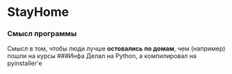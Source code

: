 # StayHome

### Смысл программы
Смысл в том, чтобы люди лучше **остовались по домам**, чем (например) пошли на курсы
###Инфа
Делал на Python, а компилировал на pyinstaller'e
